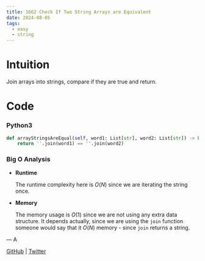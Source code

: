 ```yaml
---
title: 1662 Check If Two String Arrays are Equivalent
date: 2024-08-05
tags:
  - easy
  - string
---
```


# Intuition

Join arrays into strings, compare if they are true and return.

# Code

### Python3

```python
def arrayStringsAreEqual(self, word1: List[str], word2: List[str]) -> bool:
    return ''.join(word1) == ''.join(word2)
```

### Big O Analysis

- **Runtime**

  The runtime complexity here is $O(N)$ since we are iterating the string once.

- **Memory**

  The memory usage is $O(1)$ since we are not using any extra data structure. It depends actually, since we are using the `join` function someone would say that it $O(N)$ memory - since `join` returns a string.

— A

[GitHub](https://github.com/AtharvaKamble) | [Twitter](https://twitter.com/AtharvaKamble07)
